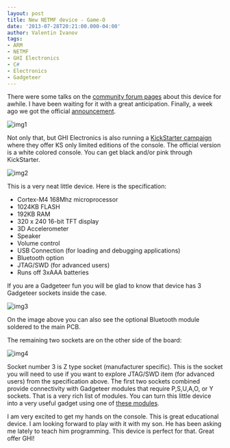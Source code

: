 ```yaml
---
layout: post
title: New NETMF device - Game-O
date: '2013-07-28T20:21:00.000-04:00'
author: Valentin Ivanov
tags:
- ARM
- NETMF
- GHI Electronics
- C#
- Electronics
- Gadgeteer
---
```

There were some talks on the [community forum pages](https://www.ghielectronics.com/community) about this device for awhile. I have been waiting for it with a great anticipation. Finally, a week ago we got the official [announcement](https://www.ghielectronics.com/community/forum/topic?id=12661).

![img1](https://4.bp.blogspot.com/-w-i2lkxH3Zk/UfWtKr2nWNI/AAAAAAAAAeI/nWqeHM4rNB0/s1600/448-0_large.jpg)

Not only that, but GHI Electronics is also running a [KickStarter campaign](https://www.kickstarter.com/projects/1359959821/open-source-programmable-hand-held-console) where they offer KS only limited editions of the console. The official version is a white colored console. You can get black and/or pink through KickStarter.

![img2](https://2.bp.blogspot.com/-slXBA-mnjSE/UfWuLaGVT_I/AAAAAAAAAeY/b2Pan6vByxk/s1600/46b2440230090739c95fc081966fa61d_large.jpg)

This is a very neat little device. Here is the specification:

- Cortex-M4 168Mhz microprocessor
- 1024KB FLASH
- 192KB RAM
- 320 x 240 16-bit TFT display
- 3D Accelerometer
- Speaker
- Volume control
- USB Connection (for loading and debugging applications)
- Bluetooth option
- JTAG/SWD (for advanced users)
- Runs off 3xAAA batteries

If you are a Gadgeteer fun you will be glad to know that device has 3 Gadgeteer sockets inside the case.

![img3](https://4.bp.blogspot.com/-836mV9DUROA/UfWyCma1YPI/AAAAAAAAAe4/gqaomCe7iMI/s1600/IMG_1867%5B1%5D.JPG)

On the image above you can also see the optional Bluetooth module soldered to the main PCB.

The remaining two sockets are on the other side of the board:

![img4](https://1.bp.blogspot.com/-owa9hi8HrF0/UfWytUvmrzI/AAAAAAAAAfA/ORk14taEAHU/s1600/IMG_1868%5B1%5D.JPG)

Socket number 3 is Z type socket (manufacturer specific). This is the socket you will need to use if you want to explore JTAG/SWD item (for advanced users) from the specification above. The first two sockets combined provide connectivity with Gadgeteer modules that require P,S,U,A,O, or Y sockets. That is a very rich list of modules. You can turn this little device into a very useful gadget using one of [these modules](https://www.ghielectronics.com/catalog/category/275).

I am very excited to get my hands on the console. This is great educational device. I am looking forward to play with it with my son. He has been asking me lately to teach him programming. This device is perfect for that. Great offer GHI!